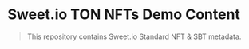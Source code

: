 # Sweet.io TON NFTs Demo Content

> This repository contains Sweet.io Standard NFT & SBT metadata.

